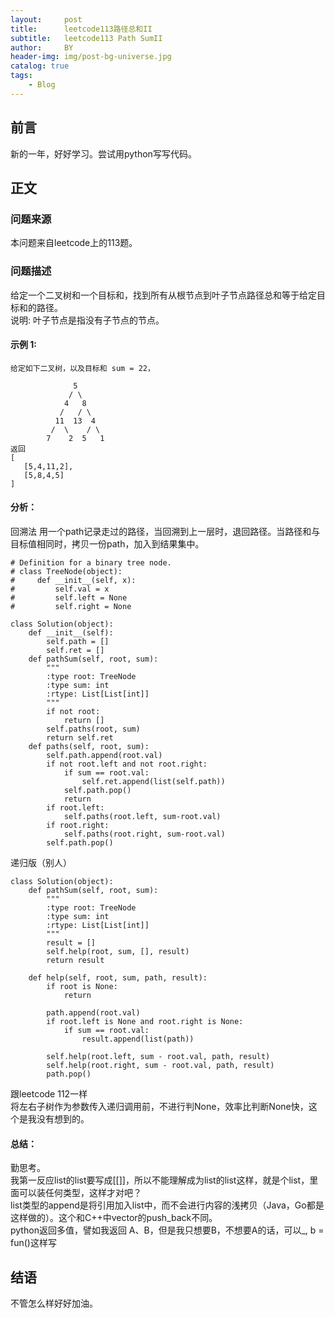 ```yaml
---
layout:     post
title:      leetcode113路径总和II
subtitle:   leetcode113 Path SumII
author:     BY
header-img: img/post-bg-universe.jpg
catalog: true
tags:
    - Blog
---
```



## 前言

新的一年，好好学习。尝试用python写写代码。

## 正文

### 问题来源

本问题来自leetcode上的113题。

### 问题描述

给定一个二叉树和一个目标和，找到所有从根节点到叶子节点路径总和等于给定目标和的路径。  
说明: 叶子节点是指没有子节点的节点。

#### 示例 1:
```
给定如下二叉树，以及目标和 sum = 22，

              5
             / \
            4   8
           /   / \
          11  13  4
         /  \    / \
        7    2  5   1
返回
[
   [5,4,11,2],
   [5,8,4,5]
]
``` 

#### 分析：
回溯法
用一个path记录走过的路径，当回溯到上一层时，退回路径。当路径和与目标值相同时，拷贝一份path，加入到结果集中。
```
# Definition for a binary tree node.
# class TreeNode(object):
#     def __init__(self, x):
#         self.val = x
#         self.left = None
#         self.right = None

class Solution(object):
    def __init__(self):
        self.path = []
        self.ret = []
    def pathSum(self, root, sum):
        """
        :type root: TreeNode
        :type sum: int
        :rtype: List[List[int]]
        """
        if not root:
            return []
        self.paths(root, sum)
        return self.ret
    def paths(self, root, sum):
        self.path.append(root.val)
        if not root.left and not root.right:
            if sum == root.val:
                self.ret.append(list(self.path))
            self.path.pop()
            return
        if root.left:
            self.paths(root.left, sum-root.val)
        if root.right:
            self.paths(root.right, sum-root.val)
        self.path.pop()
```

递归版（别人）
```
class Solution(object):
    def pathSum(self, root, sum):
        """
        :type root: TreeNode
        :type sum: int
        :rtype: List[List[int]]
        """
        result = []
        self.help(root, sum, [], result)
        return result
        
    def help(self, root, sum, path, result):
        if root is None:
            return
        
        path.append(root.val)
        if root.left is None and root.right is None:
            if sum == root.val:
                result.append(list(path))
        
        self.help(root.left, sum - root.val, path, result)
        self.help(root.right, sum - root.val, path, result)
        path.pop()
```
跟leetcode 112一样  
将左右子树作为参数传入递归调用前，不进行判None，效率比判断None快，这个是我没有想到的。  
#### 总结：
勤思考。  
我第一反应list的list要写成[[]]，所以不能理解成为list的list这样，就是个list，里面可以装任何类型，这样才对吧？  
list类型的append是将引用加入list中，而不会进行内容的浅拷贝（Java，Go都是这样做的）。这个和C++中vector的push_back不同。  
python返回多值，譬如我返回 A、B，但是我只想要B，不想要A的话，可以_, b = fun()这样写  

## 结语
不管怎么样好好加油。

